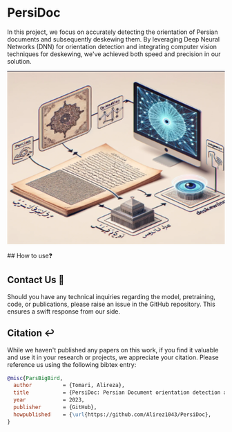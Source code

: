 # PersiDoc
In this project, we focus on accurately detecting the orientation of Persian documents and subsequently deskewing them. By leveraging Deep Neural Networks (DNN) for orientation detection and integrating computer vision techniques for deskewing, we've achieved both speed and precision in our solution.
<p align="center">
  <img src="https://github.com/Alirez1043/PersiDoc/blob/main/images/Screenshot%20from%202023-11-01%2000-49-44.png" alt="big bird's attention block" width="600" height="400">
</p>
## How to use❓

## Contact Us 🤝

Should you have any technical inquiries regarding the model, pretraining, code, or publications, please raise an issue in the GitHub repository. This ensures a swift response from our side.

## Citation ↩️

While we haven't published any papers on this work, if you find it valuable and use it in your research or projects, we appreciate your citation. Please reference us using the following bibtex entry:

```bibtex
@misc{ParsBigBird,
  author          = {Tomari, Alireza},
  title           = {PersiDoc: Persian Document orientation detection and deskewing},
  year            = 2023,
  publisher       = {GitHub},
  howpublished    = {\url{https://github.com/Alirez1043/PersiDoc},
}
